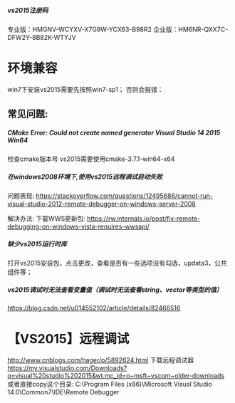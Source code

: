 

##### vs2015注册码
专业版：HMGNV-WCYXV-X7G9W-YCX63-B98R2
企业版：HM6NR-QXX7C-DFW2Y-8B82K-WTYJV

# 环境兼容
win7下安装vs2015需要先按照win7-sp1；
否则会报错：


## 常见问题:
##### CMake Error: Could not create named generator Visual Studio 14 2015 Win64

检查cmake版本号
vs2015需要使用cmake-3.7.1-win64-x64




##### 在windows2008环境下,使用vs2015远程调试启动失败
问题表现:
https://stackoverflow.com/questions/12495686/cannot-run-visual-studio-2012-remote-debugger-on-windows-server-2008

解决办法:
下载WWS更新包:
https://rw.internals.io/post/fix-remote-debugging-on-windows-vista-requires-wwsapi/

##### 缺少vs2015运行时库
打开vs2015安装包，点击更改，查看是否有一些选项没有勾选，updata3，公共组件等；


##### vs2015调试时无法查看变量值（调试时无法查看string、vector等类型的值）
https://blog.csdn.net/u014552102/article/details/82466516

# 【VS2015】远程调试
http://www.cnblogs.com/hager/p/5892624.html
下载远程调试器
https://my.visualstudio.com/Downloads?q=visual%20studio%202015&wt.mc_id=o~msft~vscom~older-downloads
或者直接copy这个目录:
C:\Program Files (x86)\Microsoft Visual Studio 14.0\Common7\IDE\Remote Debugger
